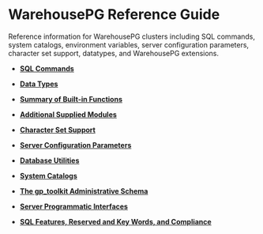 # WarehousePG Reference Guide 

Reference information for WarehousePG clusters including SQL commands, system catalogs, environment variables, server configuration parameters, character set support, datatypes, and WarehousePG extensions.

-   **[SQL Commands](sql_commands/sql_ref.html)**  

-   **[Data Types](data_types.html)**  

-   **[Summary of Built-in Functions](function-summary.html)**  

-   **[Additional Supplied Modules](modules/intro.html)**  

-   **[Character Set Support](character_sets.html)**  

-   **[Server Configuration Parameters](config_params/guc_config.html)**  

-   **[Database Utilities](../utility_guide/)**

-   **[System Catalogs](system_catalogs/catalog_ref.html)**  

-   **[The gp\_toolkit Administrative Schema](gp_toolkit.html)**  

-   **[Server Programmatic Interfaces](extensions/srvapi_intro.html)**  

-   **[SQL Features, Reserved and Key Words, and Compliance](misc.html)**  